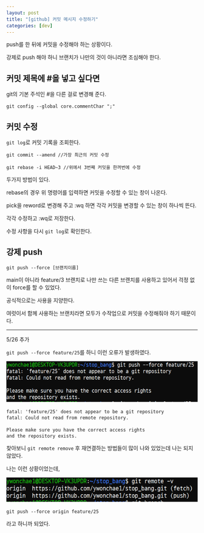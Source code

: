 ```yaml
---
layout: post
title: "[github] 커밋 메시지 수정하기"
categories: [dev]
---
```


push를 한 뒤에 커밋을 수정해야 하는 상황이다.

강제로 push 해야 하니 브랜치가 나만의 것이 아니라면 조심해야 한다.

## 커밋 제목에 #을 넣고 싶다면

git의 기본 주석인 #을 다른 걸로 변경해 준다.

```
git config --global core.commentChar ";"
```

## 커밋 수정

`git log`로 커밋 기록을 조회한다.

```
git commit --amend //가장 최근의 커밋 수정

git rebase -i HEAD~3 //위에서 3번째 커밋을 한꺼번에 수정
```

두가지 방법이 있다.

rebase의 경우 위 명령어를 입력하면 커밋을 수정할 수 있는 창이 나온다.

pick을 reword로 변경해 주고 :wq 하면 각각 커밋을 변경할 수 있는 창이 하나씩 뜬다.

각각 수정하고 :wq로 저장한다.

수정 사항을 다시 `git log`로 확인한다.

## 강제 push

```
git push --force [브랜치이름]
```

main이 아니라 feature/3 브랜치로 나만 쓰는 다른 브랜치를 사용하고 있어서 걱정 없이 force를 할 수 있었다.

공식적으로는 사용을 지양한다.

여럿이서 함께 사용하는 브랜치라면 모두가 수작업으로 커밋을 수정해줘야 하기 때문이다.

---

5/26 추가

`git push --force feature/25`를 하니 이런 오류가 발생하였다.

<img src='/attachment/230526/Capture.PNG'>

```
fatal: 'feature/25' does not appear to be a git repository
fatal: Could not read from remote repository.

Please make sure you have the correct access rights
and the repository exists.
```

찾아보니 `git remote remove` 후 재연결하는 방법들이 많이 나와 있었는데 나는 되지 않았다.

나는 이런 상황이었는데,

<img src='/attachment/230526/Capture2.PNG'>

```
git push --force origin feature/25
```

라고 하니까 되었다.